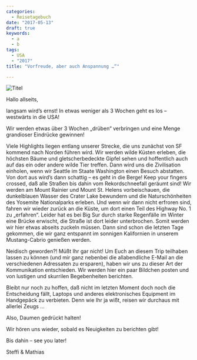```yaml
---
categories:
  - Reisetagebuch
date: "2017-05-13"
draft: true
keywords:
  - a
  - b
tags:
  - USA
  - "2017"
title: "Vorfreude, aber auch Anspannung …“"

---
```


![Titel](...)
<!-- Golden Gate Bridge, San Francisco, CA - Found on www.pixabay.com -->

Hallo allseits,

langsam wird’s ernst! In etwas weniger als 3 Wochen geht es los – westwärts in
die USA!

Wir werden etwas über 3 Wochen „drüben“ verbringen und eine Menge grandioser
Eindrücke gewinnen!

Viele Highlights liegen entlang unserer Strecke, die uns zunächst von SF kommend
nach Norden führen wird. Wir werden wilde Küsten erleben, die höchsten Bäume und
gletscherbedeckte Gipfel sehen und hoffentlich auch auf das ein oder andere
wilde Tier treffen. Dann wird uns die Zivilisation einholen, wenn wir Seattle im
Staate Washington einen Besuch abstatten. Von dort aus wird’s dann schattig – es
geht in die Berge! Keep your fingers crossed, daß alle Straßen bis dahin vom
Rekordschneefall geräumt sind! Wir werden am Mount Rainier und Mount St. Helens
vorbeischauen, die dunkelblauen Wasser des Crater Lake bewundern und die
Naturschönheiten des Yosemite Nationalparks erleben. Und wenn wir dann nicht
erfroren sind, fahren wir wieder zurück an die Küste, um dort einen Teil des
Highway No. 1 zu „erfahren“. Leider hat es bei Big Sur durch starke Regenfälle
im Winter eine Brücke erwischt, die Straße ist dort leider unterbrochen. Somit
werden wir hier etwas abseits zuckeln müssen. Dann sind schon die letzten Tage
gekommen, die wir ganz entspannt im sonnigen Kalifornien in unserem
Mustang-Cabrio genießen werden.

Neidisch geworden?! Müßt Ihr gar nicht! Um Euch an diesem Trip teilhaben lassen
zu können (und mir ganz nebenbei die allabendliche E-Mail an die verschiedenen
Adressaten zu ersparen), haben wir uns zu dieser Art der Kommunikation
entschieden. Wir werden hier ein paar Bildchen posten und von lustigen und
skurrilen Begebenheiten berichten.

Bleibt nur noch zu hoffen, daß nicht im letzten Moment doch noch die
Entscheidung fällt, Laptops und anderes elektronisches Equipment im Handgepäck
zu verbieten. Denn wie Ihr ja wißt, reisen wir durchaus mit allerlei Zeugs …

Also, Daumen gedrückt halten!

Wir hören uns wieder, sobald es Neuigkeiten zu berichten gibt!

Bis dahin – see you later!

Steffi & Mathias
